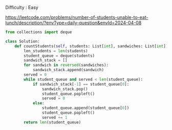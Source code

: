 Difficulty : Easy 

https://leetcode.com/problems/number-of-students-unable-to-eat-lunch/description/?envType=daily-question&envId=2024-04-08

```python
from collections import deque

class Solution:
    def countStudents(self, students: List[int], sandwiches: List[int]) -> int:
        len_students = len(students)
        student_queue = deque(students)
        sandwich_stack = []
        for sandwich in reversed(sandwiches):
            sandwich_stack.append(sandwich)
        served = 0
        while student_queue and served < len(student_queue):
            if sandwich_stack[-1] == student_queue[0]:
                sandwich_stack.pop()
                student_queue.popleft()
                served = 0
            else:
                student_queue.append(student_queue[0])
                student_queue.popleft()
                served += 1
        return len(student_queue)
```
